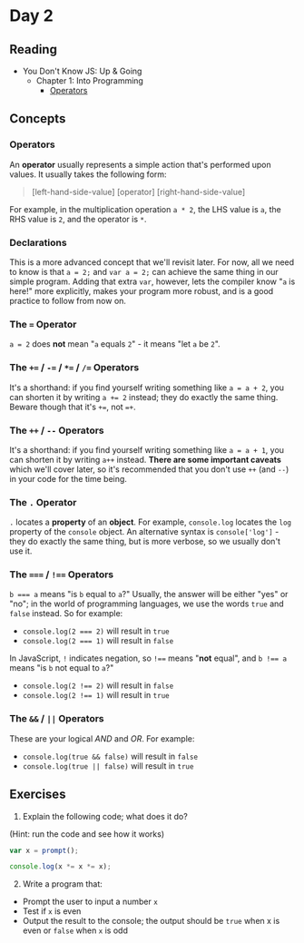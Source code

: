 # Day 2

## Reading
* You Don't Know JS: Up & Going
  * Chapter 1: Into Programming
    * [Operators](https://github.com/getify/You-Dont-Know-JS/blob/master/up%20&%20going/ch1.md#operators)

## Concepts

### Operators
An **operator** usually represents a simple action that's performed upon values. It usually takes the following form:

> [left-hand-side-value] [operator] [right-hand-side-value]

For example, in the multiplication operation `a * 2`, the LHS value is `a`, the RHS value is `2`, and the operator is `*`.

### Declarations
This is a more advanced concept that we'll revisit later. For now, all we need to know is that `a = 2;` and `var a = 2;` can achieve the same thing in our simple program. Adding that extra `var`, however, lets the compiler know "`a` is here!" more explicitly, makes your program more robust, and is a good practice to follow from now on.

### The `=` Operator
`a = 2` does **not** mean "`a` equals `2`" - it means "let `a` be `2`".

### The `+=` / `-=` / `*=` / `/=` Operators
It's a shorthand: if you find yourself writing something like `a = a + 2`, you can shorten it by writing `a += 2` instead; they do exactly the same thing. Beware though that it's `+=`, not `=+`.

### The `++` / `--` Operators
It's a shorthand: if you find yourself writing something like `a = a + 1`, you can shorten it by writing `a++` instead. **There are some important caveats** which we'll cover later, so it's recommended that you don't use `++` (and `--`) in your code for the time being.

### The `.` Operator
`.` locates a **property** of an **object**. For example, `console.log` locates the `log` property of the `console` object. An alternative syntax is `console['log']` - they do exactly the same thing, but is more verbose, so we usually don't use it.

### The `===` / `!==` Operators
`b === a` means "is `b` equal to `a`?" Usually, the answer will be either "yes" or "no"; in the world of programming languages, we use the words `true` and `false` instead. So for example:

* `console.log(2 === 2)` will result in `true`
* `console.log(2 === 1)` will result in `false`

In JavaScript, `!` indicates negation, so `!==` means "**not** equal", and `b !== a` means "is `b` not equal to `a`?"

* `console.log(2 !== 2)` will result in `false`
* `console.log(2 !== 1)` will result in `true`

### The `&&` / `||` Operators
These are your logical *AND* and *OR*. For example:

* `console.log(true && false)` will result in `false`
* `console.log(true || false)` will result in `true`

## Exercises
1. Explain the following code; what does it do?

  (Hint: run the code and see how it works)

  ```javascript
  var x = prompt();
  
  console.log(x *= x *= x);
  ```

2. Write a program that:

  * Prompt the user to input a number `x`
  * Test if `x` is even
  * Output the result to the console; the output should be `true` when x is even or `false` when `x` is odd
